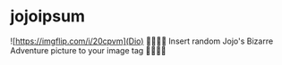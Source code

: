 # jojoipsum

![https://imgflip.com/i/20cpvm](Dio) 🤜🤜🤜🤜 Insert random Jojo's Bizarre
Adventure picture to your image tag 🤜🤜🤜🤜

